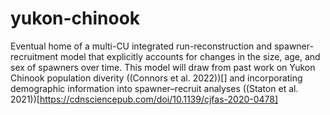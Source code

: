 # yukon-chinook
Eventual home of a multi-CU integrated run-reconstruction and spawner-recruitment model that explicitly accounts for changes in the size, age, and sex of spawners over time. This model will draw from past work on Yukon Chinook population diverity ((Connors et al. 2022))[] and incorporating demographic information into spawner–recruit analyses ((Staton et al. 2021))[https://cdnsciencepub.com/doi/10.1139/cjfas-2020-0478]

